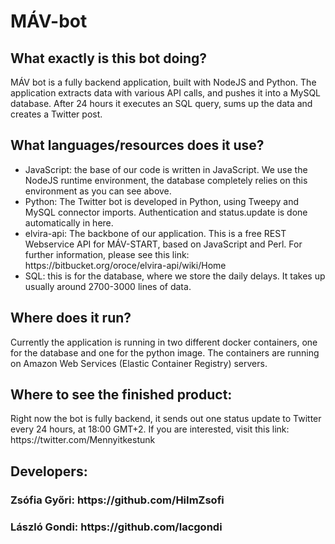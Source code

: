 <h1>MÁV-bot</h1>
<h2>What exactly is this bot doing?</h2>
<p>MÁV bot is a fully backend application, built with NodeJS and Python. The application extracts data with various API calls, and pushes it 
into a MySQL database. After 24 hours it executes an SQL query, sums up the data and creates a Twitter post.</p>
<h2>What languages/resources does it use?</h2>
<ul>
    <li>JavaScript: the base of our code is written in JavaScript. We use the NodeJS runtime environment, the database completely relies on this environment as you can see above.</li>
    <li>Python: The Twitter bot is developed in Python, using Tweepy and MySQL connector imports. Authentication and status.update is done automatically in here.</li>
    <li>elvira-api: The backbone of our application. This is a free REST Webservice API for MÁV-START, based on JavaScript and Perl. For further information, please see this link: https://bitbucket.org/oroce/elvira-api/wiki/Home</li>
    <li>SQL: this is for the database, where we store the daily delays. It takes up usually around 2700-3000 lines of data.</li>
</ul>
<h2>Where does it run?</h2>
<p>Currently the application is running in two different docker containers, one for the database and one for the python image. The containers are
 running on Amazon Web Services (Elastic Container Registry) servers.</p>
<h2>Where to see the finished product:</h2>
<p>Right now the bot is fully backend, it sends out one status update to Twitter every 24 hours, at 18:00 GMT+2. If you are interested, visit this link: https://twitter.com/Mennyitkestunk</p>
<h2>Developers: </h2>
<h3>Zsófia Győri: https://github.com/HiImZsofi</h3>
<h3>László Gondi: https://github.com/lacgondi</h3>


